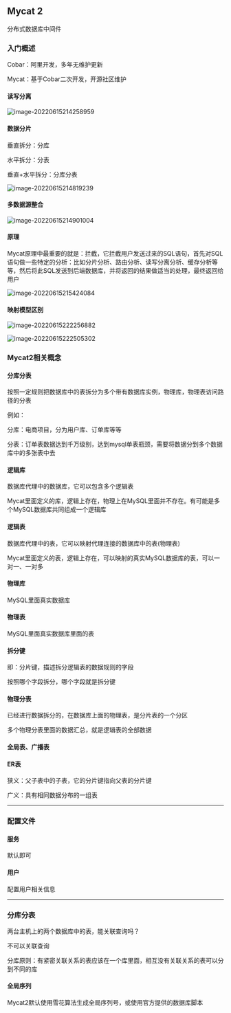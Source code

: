 ## Mycat 2

分布式数据库中间件

### 入门概述

Cobar：阿里开发，多年无维护更新

Mycat：基于Cobar二次开发，开源社区维护

#### 读写分离

![image-20220615214258959](https://pic-typora-qc.oss-cn-chengdu.aliyuncs.com/mycat_img/202206152143772.png)



#### 数据分片

垂直拆分：分库

水平拆分：分表

垂直+水平拆分：分库分表

![image-20220615214819239](https://pic-typora-qc.oss-cn-chengdu.aliyuncs.com/mycat_img/202206152148505.png)





#### 多数据源整合

![image-20220615214901004](https://pic-typora-qc.oss-cn-chengdu.aliyuncs.com/mycat_img/202206152149130.png)



#### 原理

Mycat原理中最重要的就是：拦截，它拦截用户发送过来的SQL语句，首先对SQL语句做一些特定的分析：比如分片分析、路由分析、读写分离分析、缓存分析等等，然后将此SQL发送到后端数据库，并将返回的结果做适当的处理，最终返回给用户

![image-20220615215424084](https://pic-typora-qc.oss-cn-chengdu.aliyuncs.com/mycat_img/202206152154217.png)



####  映射模型区别

![image-20220615222256882](https://pic-typora-qc.oss-cn-chengdu.aliyuncs.com/mycat_img/202206152222855.png)



![image-20220615222505302](https://pic-typora-qc.oss-cn-chengdu.aliyuncs.com/mycat_img/202206152225408.png)



### Mycat2相关概念

#### 分库分表

按照一定规则把数据库中的表拆分为多个带有数据库实例，物理库，物理表访问路径的分表

例如：

分库：电商项目，分为用户库、订单库等等

分表：订单表数据达到千万级别，达到mysql单表瓶颈，需要将数据分到多个数据库中的多张表中去



#### 逻辑库

数据库代理中的数据库，它可以包含多个逻辑表

Mycat里面定义的库，逻辑上存在，物理上在MySQL里面并不存在。有可能是多个MySQL数据库共同组成一个逻辑库

#### 逻辑表

数据库代理中的表，它可以映射代理连接的数据库中的表(物理表)

Mycat里面定义的表，逻辑上存在，可以映射的真实MySQL数据库的表，可以一对一、一对多



#### 物理库

MySQL里面真实数据库

#### 物理表

MySQL里面真实数据库里面的表



#### 拆分键

即：分片键，描述拆分逻辑表的数据规则的字段

按照哪个字段拆分，哪个字段就是拆分键

#### 物理分表

已经进行数据拆分的，在数据库上面的物理表，是分片表的一个分区

 多个物理分表里面的数据汇总，就是逻辑表的全部数据

#### 全局表、广播表

#### ER表

狭义：父子表中的子表，它的分片键指向父表的分片键

广义：具有相同数据分布的一组表  



---

### 配置文件

#### 服务

默认即可

#### 用户

配置用户相关信息



---

### 分库分表

两台主机上的两个数据库中的表，能关联查询吗？

不可以关联查询

分库原则：有紧密关联关系的表应该在一个库里面，相互没有关联关系的表可以分到不同的库



#### 全局序列

Mycat2默认使用雪花算法生成全局序列号，或使用官方提供的数据库脚本





